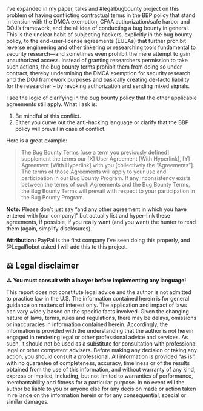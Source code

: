 I’ve expanded in my paper, talks and #legalbugbounty project on this problem of having conflicting contractual terms in the BBP policy that stand in tension with the DMCA exemption, CFAA authorization/safe harbor and DOJ’s framework, and the all idea of conducting a bug bounty in general. This is the unclear habit of subjecting hackers, explicitly in the bug bounty policy, to the end-user-license agreements (EULAs) that further prohibit reverse engineering and other tinkering or researching tools fundamental to security research—and sometimes even prohibit the mere attempt to gain unauthorized access. Instead of granting researchers permission to take such actions, the bug bounty terms prohibit them from doing so under contract, thereby undermining the DMCA exemption for security research and the DOJ framework purposes and basically creating de-facto liability for the researcher – by revoking authorization and sending mixed signals.

I see the logic of clarifying in the bug bounty policy that the other applicable agreements still apply. What I ask is: 
1. Be mindful of this conflict. 
2. Either you curve out the anti-hacking language or clarify that the BBP policy will prevail in case of conflict.

Here is a great example: 

> The Bug Bounty Terms [use a term you previously defined] supplement the terms our [X] User Agreement [With Hyperlink], [Y] Agreement [With Hyperlink] with you [collectively the “Agreements”]. The terms of those Agreements will apply to your use and participation in our Bug Bounty Program. If any inconsistency exists between the terms of such Agreements and the Bug Bounty Terms, the Bug Bounty Terms will prevail with respect to your participation in the Bug Bounty Program.
 
**Note:** Please don’t just say “and any other agreement in which you have entered with [our company]” but actually list and hyper-link these agreements, if possible, if you really want (and you want) the hunter to read them (again, simplify disclosures).

**Attribution:** PayPal is the first company I’ve seen doing this properly, and @LegalRobot asked I will add this to this project. 

## ⚖ Legal disclaimer

**⚠ You must consult with a lawyer before implementing any language!**

This report does not constitute legal advice and the author is not admitted to practice law in the U.S. The information contained herein is for general guidance on matters of interest only. The application and impact of laws can vary widely based on the specific facts involved. Given the changing nature of laws, terms, rules and regulations, there may be delays, omissions or inaccuracies in information contained herein. Accordingly, the information is provided with the understanding that the author is not herein engaged in rendering legal or other professional advice and services. As such, it should not be used as a substitute for consultation with professional legal or other competent advisers. Before making any decision or taking any action, you should consult a professional. All information is provided “as is”, with no guarantee of completeness, accuracy, timeliness or of the results obtained from the use of this information, and without warranty of any kind, express or implied, including, but not limited to warranties of performance, merchantability and fitness for a particular purpose. In no event will the author be liable to you or anyone else for any decision made or action taken in reliance on the information herein or for any consequential, special or similar damages.
